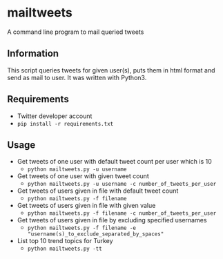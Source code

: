 mailtweets
============

A command line program to mail queried tweets

Information
-----------

This script queries tweets for given user(s), puts them in html format and send as mail to user. It was written with Python3.

Requirements
------------

* Twitter developer account
* `pip install -r requirements.txt`

Usage
-----

* Get tweets of one user with default tweet count per user which is 10
    * `python mailtweets.py -u username`
* Get tweets of one user with given tweet count
    * `python mailtweets.py -u username -c number_of_tweets_per_user`
* Get tweets of users given in file with default tweet count
    * `python mailtweets.py -f filename`
* Get tweets of users given in file with given value
    * `python mailtweets.py -f filename -c number_of_tweets_per_user`
* Get tweets of users given in file by excluding specified usernames
    * `python mailtweets.py -f filename -e "username(s)_to_exclude_separated_by_spaces"`
* List top 10 trend topics for Turkey
    * `python mailtweets.py -tt`
